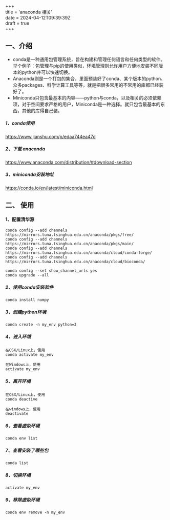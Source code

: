 +++  
title = 'anaconda 相关'  
date = 2024-04-12T09:39:39Z  
draft = true  
+++


## 一、介绍

- conda是一种通用包管理系统，旨在构建和管理任何语言和任何类型的软件。举个例子：包管理与pip的使用类似，环境管理则允许用户方便地安装不同版本的python并可以快速切换。
- Anaconda则是一个打包的集合，里面预装好了conda、某个版本的python、众多packages、科学计算工具等等，就是把很多常用的不常用的库都已经装好了。
- Miniconda只包含最基本的内容——python与conda，以及相关的必须依赖项，对于空间要求严格的用户，Miniconda是一种选择。就只包含最基本的东西，其他的库得自己装。

##### 1、conda使用
https://www.jianshu.com/p/edaa744ea47d

##### 2、下载 anaconda
https://www.anaconda.com/distribution/#download-section

##### 3、miniconda安装地址
https://conda.io/en/latest/miniconda.html

## 二、 使用

#### 1、配置清华源
```
conda config --add channels https://mirrors.tuna.tsinghua.edu.cn/anaconda/pkgs/free/
conda config --add channels https://mirrors.tuna.tsinghua.edu.cn/anaconda/pkgs/main/
conda config --add channels https://mirrors.tuna.tsinghua.edu.cn/anaconda/cloud/conda-forge/
conda config --add channels https://mirrors.tuna.tsinghua.edu.cn/anaconda/cloud/bioconda/

conda config --set show_channel_urls yes
conda upgrade --all
```
##### 2、使用conda安装软件
```
conda install numpy
```
##### 3、创建python环境
```
conda create -n my_env python=3
```
##### 4、进入环境
```
在OSX/Linux上，使用
conda activate my_env

在Windows上，使用
activate my_env
```
##### 5、离开环境
```
在OSX/Linux上，使用
conda deactive

在windows上，使用
deactivate
```

##### 6、查看虚拟环境
```
conda env list
```

##### 7、查看安装了哪些包
```
conda list
```

##### 8、切换环境
```
activate my_env
```

##### 9、移除虚拟环境
```
conda env remove -n my_env
```